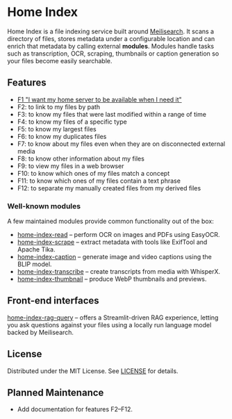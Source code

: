 # Home Index

Home Index is a file indexing service built around [Meilisearch](https://www.meilisearch.com/). It scans a directory of files, stores metadata under a configurable location and can enrich that metadata by calling external **modules**. Modules handle tasks such as transcription, OCR, scraping, thumbnails or caption generation so your files become easily searchable.

## Features

- [F1 "I want my home server to be available when I need it"](docs/F1.md)
- F2: to link to my files by path
- F3: to know my files that were last modified within a range of time
- F4: to know my files of a specific type
- F5: to know my largest files
- F6: to know my duplicates files
- F7: to know about my files even when they are on disconnected external media
- F8: to know other information about my files
- F9: to view my files in a web browser
- F10: to know which ones of my files match a concept
- F11: to know which ones of my files contain a text phrase
- F12: to separate my manually created files from my derived files

### Well-known modules

A few maintained modules provide common functionality out of the box:

- [home-index-read](https://github.com/nashspence/home-index-read) – perform OCR on images and PDFs using EasyOCR.
- [home-index-scrape](https://github.com/nashspence/home-index-scrape) – extract metadata with tools like ExifTool and Apache Tika.
- [home-index-caption](https://github.com/nashspence/home-index-caption) – generate image and video captions using the BLIP model.
- [home-index-transcribe](https://github.com/nashspence/home-index-transcribe) – create transcripts from media with WhisperX.
- [home-index-thumbnail](https://github.com/nashspence/home-index-thumbnail) – produce WebP thumbnails and previews.

## Front-end interfaces

[home-index-rag-query](https://github.com/nashspence/home-index-rag-query) – offers a Streamlit-driven RAG experience, letting you ask questions against
your files using a locally run language model backed by Meilisearch.

## License

Distributed under the MIT License. See [LICENSE](LICENSE) for details.

## Planned Maintenance

- Add documentation for features F2–F12.
